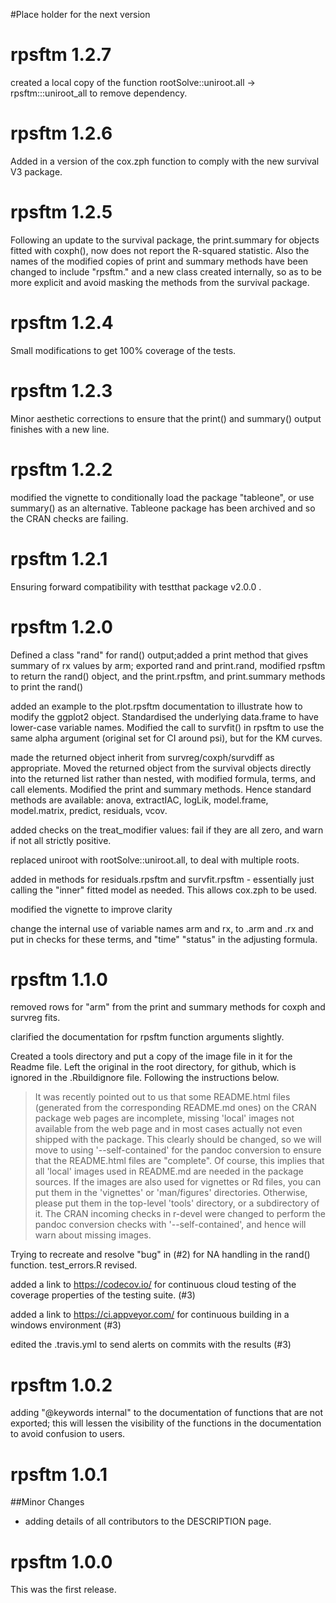 #Place holder for the next version


# rpsftm 1.2.7

created a local  copy of the function rootSolve::uniroot.all -> rpsftm:::uniroot_all to remove dependency.

# rpsftm 1.2.6

Added in a version of the cox.zph function to comply with the new survival V3 package.

# rpsftm 1.2.5

Following an update to the survival package, the print.summary for objects fitted with coxph(), now does not report the R-squared statistic. Also the names of the modified copies of print and summary methods have been changed to include "rpsftm." and a new class created internally, so as to be more explicit and avoid masking the methods from the survival package.


# rpsftm 1.2.4

Small modifications to get 100% coverage of the tests.

# rpsftm 1.2.3

Minor aesthetic corrections to ensure that the print() and summary() output finishes with a new line.

# rpsftm 1.2.2

modified the vignette to conditionally load the package "tableone", or use summary() as an alternative. Tableone package has been archived and so the CRAN checks are failing. 


# rpsftm 1.2.1

Ensuring forward compatibility with testthat package v2.0.0 .

# rpsftm 1.2.0

Defined a class "rand" for rand() output;added a print method that gives summary of rx values by arm; exported rand and print.rand, modified rpsftm to return the rand() object, and the print.rpsftm, and print.summary methods to print the rand() 

added an example to the plot.rpsftm documentation to illustrate how to modify the ggplot2 object. Standardised the underlying data.frame to have lower-case variable names. Modified the call to survfit() in rpsftm to use the same alpha argument (original set for CI around psi), but for the KM curves.

made the returned object inherit from survreg/coxph/survdiff as appropriate. Moved the returned object from the survival objects directly into the returned list rather than nested, with modified formula, terms, and call elements. Modified the print and summary methods. Hence standard methods are available: anova, extractIAC, logLik, model.frame, model.matrix, predict, residuals, vcov.

added checks on the treat_modifier values: fail if they are all zero, and warn if not all strictly positive.

replaced uniroot with rootSolve::uniroot.all, to deal with multiple roots.

added in methods for residuals.rpsftm and survfit.rpsftm - essentially just calling the "inner" fitted model as needed. This allows cox.zph to be used. 

modified the vignette to improve clarity

change the internal use of  variable names arm and rx, to .arm and .rx and put in checks for these terms, and "time" "status" in the adjusting formula.

# rpsftm 1.1.0

removed rows for "arm" from the print and summary methods for coxph and survreg fits.

clarified the documentation for rpsftm function arguments slightly.

Created a tools directory and put a copy of the image file in it for the Readme file. Left the original in the root directory, for github, which is ignored in the .Rbuildignore file. Following the instructions below.

>It was recently pointed out to us that some README.html files (generated from the corresponding README.md ones) on the CRAN package web pages are incomplete, missing 'local' images not available from the web page and in most cases actually not even shipped with the package.  This clearly should be changed, so we will move to using '--self-contained' for the pandoc conversion to ensure that the README.html files are "complete".
>Of course, this implies that all 'local' images used in README.md are needed in the package sources.
>If the images are also used for vignettes or Rd files, you can put them in the 'vignettes' or 'man/figures' directories.  Otherwise, please put them in the top-level 'tools' directory, or a subdirectory of it.
>The CRAN incoming checks in r-devel were changed to perform the pandoc conversion checks with '--self-contained', and hence will warn about missing images.


Trying to recreate and resolve "bug" in (#2) for NA handling in the rand() function. test_errors.R revised.

added a link to https://codecov.io/ for continuous cloud testing of the coverage properties of the testing suite.  (#3)

added a link to https://ci.appveyor.com/ for continuous building in a windows environment (#3)

edited the .travis.yml to send alerts on commits with the results (#3)


# rpsftm 1.0.2

adding "@keywords internal" to the documentation of functions that are not exported; this will lessen the visibility of the functions in the documentation to avoid confusion to users.

# rpsftm 1.0.1

##Minor Changes

* adding details of all contributors to the DESCRIPTION page.


# rpsftm 1.0.0
This was the first release.
